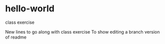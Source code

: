 # hello-world
class exercise

New lines to go along with class exercise
To show editing a branch version of readme
